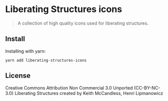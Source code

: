 # Liberating Structures icons

> A collection of high quality icons used for liberating structures.

## Install

Installing with yarn:

```yarn add liberating-structures-icons```

## License

Creative Commons Attribution Non Commercial 3.0 Unported (CC-BY-NC-3.0)
Liberating Structures created by Keith McCandless, Henri Lipmanowicz
